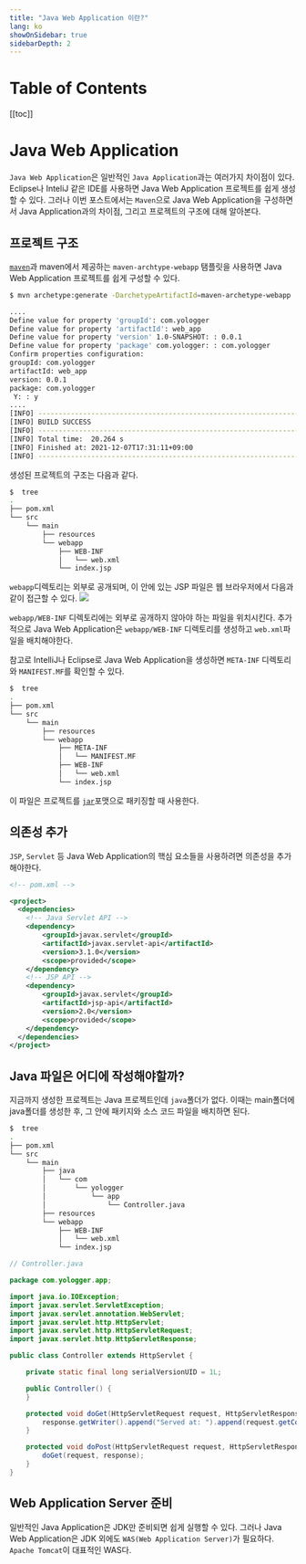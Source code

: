 ```yaml
---
title: "Java Web Application 이란?"
lang: ko
showOnSidebar: true
sidebarDepth: 2
---
```


# Table of Contents
[[toc]]

# Java Web Application

`Java Web Application`은 일반적인 `Java Application`과는 여러가지 차이점이 있다. Eclipse나 InteliJ 같은 IDE를 사용하면 Java Web Application 프로젝트를 쉽게 생성할 수 있다. 그러나 이번 포스트에서는 `Maven`으로 Java Web Application을 구성하면서 Java Application과의 차이점, 그리고 프로젝트의 구조에 대해 알아본다.

## 프로젝트 구조

[`maven`](/post/80_more/02_Maven/200102_maven_project.html)과 maven에서 제공하는 `maven-archtype-webapp` 탬플릿을 사용하면 Java Web Application 프로젝트를 쉽게 구성할 수 있다.
``` bash
$ mvn archetype:generate -DarchetypeArtifactId=maven-archetype-webapp
```
``` bash
....
Define value for property 'groupId': com.yologger
Define value for property 'artifactId': web_app
Define value for property 'version' 1.0-SNAPSHOT: : 0.0.1
Define value for property 'package' com.yologger: : com.yologger
Confirm properties configuration:
groupId: com.yologger
artifactId: web_app
version: 0.0.1
package: com.yologger
 Y: : y
....
[INFO] ------------------------------------------------------------------------
[INFO] BUILD SUCCESS
[INFO] ------------------------------------------------------------------------
[INFO] Total time:  20.264 s
[INFO] Finished at: 2021-12-07T17:31:11+09:00
[INFO] ------------------------------------------------------------------------
```
생성된 프로젝트의 구조는 다음과 같다.
``` bash
$  tree
.
├── pom.xml
└── src
    └── main
        ├── resources
        └── webapp
            ├── WEB-INF
            │   └── web.xml
            └── index.jsp
```
`webapp`디렉토리는 외부로 공개되며, 이 안에 있는 JSP 파일은 웹 브라우저에서 다음과 같이 접근할 수 있다.
![](1.png)

`webapp/WEB-INF` 디렉토리에는 외부로 공개하지 않아야 하는 파일을 위치시킨다. 추가적으로 Java Web Application은 `webapp/WEB-INF` 디렉토리를 생성하고 `web.xml`파일을 배치해야한다. 

참고로 IntelliJ나 Eclipse로 Java Web Application을 생성하면 `META-INF` 디렉토리와 `MANIFEST.MF`를 확인할 수 있다.
``` bash
$  tree
.
├── pom.xml
└── src
    └── main
        ├── resources
        └── webapp
            ├── META-INF
            │   └── MANIFEST.MF
            ├── WEB-INF
            │   └── web.xml
            └── index.jsp
```
이 파일은 프로젝트를 [`jar`](/ko/2018/01/03/04_java/180103_jar/)포맷으로 패키징할 때 사용한다.


## 의존성 추가
`JSP`, `Servlet` 등 Java Web Application의 핵심 요소들을 사용하려면 의존성을 추가해야한다.
``` xml
<!-- pom.xml -->

<project>
  <dependencies>
    <!-- Java Servlet API -->
    <dependency>
        <groupId>javax.servlet</groupId>
        <artifactId>javax.servlet-api</artifactId>
        <version>3.1.0</version>
        <scope>provided</scope>
    </dependency>
    <!-- JSP API -->
    <dependency>
        <groupId>javax.servlet</groupId>
        <artifactId>jsp-api</artifactId>
        <version>2.0</version>
        <scope>provided</scope>
    </dependency>
  </dependencies>
</project>
```
## Java 파일은 어디에 작성해야할까?
지금까지 생성한 프로젝트는 Java 프로젝트인데 `java`폴더가 없다. 이때는 main폴더에 java폴더를 생성한 후, 그 안에 패키지와 소스 코드 파일을 배치하면 된다.
``` bash
$  tree
.
├── pom.xml
└── src
    └── main
        ├── java
        │   └── com
        │       └── yologger
        │           └── app
        │               └── Controller.java    
        ├── resources
        └── webapp
            ├── WEB-INF
            │   └── web.xml
            └── index.jsp
```
``` java
// Controller.java

package com.yologger.app;

import java.io.IOException;
import javax.servlet.ServletException;
import javax.servlet.annotation.WebServlet;
import javax.servlet.http.HttpServlet;
import javax.servlet.http.HttpServletRequest;
import javax.servlet.http.HttpServletResponse;

public class Controller extends HttpServlet {

    private static final long serialVersionUID = 1L;

    public Controller() {
    }

    protected void doGet(HttpServletRequest request, HttpServletResponse response) throws ServletException, IOException {
        response.getWriter().append("Served at: ").append(request.getContextPath());
    }

    protected void doPost(HttpServletRequest request, HttpServletResponse response) throws ServletException, IOException {
        doGet(request, response);
    }
}
```

## Web Application Server 준비
일반적인 Java Application은 JDK만 준비되면 쉽게 실행할 수 있다. 그러나 Java Web Application은 JDK 외에도 `WAS(Web Application Server)`가 필요하다. `Apache Tomcat`이 대표적인 WAS다.